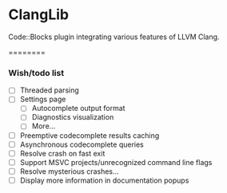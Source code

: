 ClangLib
========

Code::Blocks plugin integrating various features of LLVM Clang.

========
### Wish/todo list
- [ ] Threaded parsing
- [ ] Settings page
  - [ ] Autocomplete output format
  - [ ] Diagnostics visualization
  - [ ] More...
- [ ] Preemptive codecomplete results caching
- [ ] Asynchronous codecomplete queries
- [ ] Resolve crash on fast exit
- [ ] Support MSVC projects/unrecognized command line flags
- [ ] Resolve mysterious crashes...
- [ ] Display more information in documentation popups
